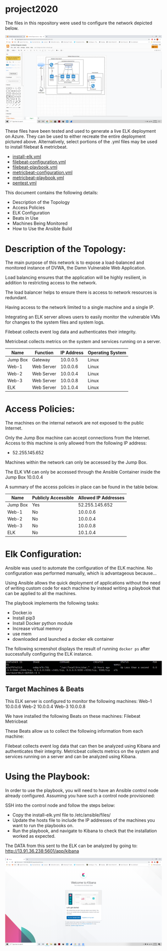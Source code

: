 # project2020

The files in this repository were used to configure the network depicted below.

![prject2020](Images/Diagram.png)

These files have been tested and used to generate a live ELK deployment on Azure. They can be used to either recreate the entire deployment pictured above. Alternatively, select portions of the .yml files may be used to install filebeat & metricbeat.


- [install-elk.yml](Scripts/install-elk.yml.txt)
- [filebeat-configuration.yml](Scripts/filebeat-configuration.yml.txt)
- [filebeat-playbook.yml](Scripts/filebeat-playbook.yml.txt)
- [metricbeat-configuration.yml](Scripts/metricbeat-configuration.yml.txt)
- [metricbeat-playbook.yml](Scripts/metricbeat-playbook.yml.txt)
- [pentest.yml](Scripts/pentest.yml.txt)


This document contains the following details:
- Description of the Topology
- Access Policies
- ELK Configuration
- Beats in Use
- Machines Being Monitored
- How to Use the Ansible Build


# Description of the Topology:

The main purpose of this network is to expose a load-balanced and monitored instance of DVWA, the Damn Vulnerable Web Application.

Load balancing ensures that the application will be highly resilient, in addition to restricting access to the network.

The load balancer helps to ensure there is access to network resources is redundant.

Having access to the network limited to a single machine and a single IP.

Integrating an ELK server allows users to easily monitor the vulnerable VMs for changes to the system files and system logs.

Filebeat collects event log data and authenticates their integrity.

Metricbeat collects metrics on the system and services running on a server.


| Name     | Function | IP Address | Operating System  |
|----------|----------|------------|-------------------|
| Jump Box |Gateway   | 10.0.0.5   | Linux             |
| Web-1    |Web Server| 10.0.0.6   | Linux             |
| Web-2    |Web Server| 10.0.0.4   | Linux             |
| Web-3    |Web Server| 10.0.0.8   | Linux             |
| ELK      |Web Server| 10.1.0.4   | Linux             |

# Access Policies:

The machines on the internal network are not exposed to the public Internet. 

Only the Jump Box machine can accept connections from the Internet. Access to this machine is only allowed from the following IP address:
- 52.255.145.652

Machines within the network can only be accessed by the Jump Box.

The ELK VM can only be accessed through the Ansible Container inside the Jump Box 10.0.0.4

A summary of the access policies in place can be found in the table below.

| Name     | Publicly Accessible | Allowed IP Addresses |
|----------|---------------------|----------------------|
|Jump Box  |   Yes               |     52.255.145.652   |
|Web-1     |   No                |     10.0.0.6         |
|Web-2     |   No                |     10.0.0.4         |
|Web-3     |   No                |     10.0.0.8         |
|ELK       |   No                |     10.1.0.4         |


# Elk Configuration:

Ansible was used to automate the configuration of the ELK machine. No configuration was performed manually, which is advantageous because...

Using Ansible allows the quick deployment of applications without the need of writing custom code for each machine by instead writing a playbook that can be applied to all the machines.

The playbook implements the following tasks:
-  Docker.io
- Install pip3
- Install Docker python module
- Increase virtual memory
- use mem
- downloaded and launched a docker elk container

The following screenshot displays the result of running `docker ps` after successfully configuring the ELK instance.

![docker ps](Images/docker-ps.png)

## Target Machines & Beats
This ELK server is configured to monitor the following machines:
Web-1 10.0.0.6
Web-2 10.0.0.4
Web-3 10.0.0.8

We have installed the following Beats on these machines:
Filebeat
Metricbeat

These Beats allow us to collect the following information from each machine:

Filebeat collects event log data that can then be analyzed using Kibana and authenticates their integrity.
Metricbeat collects metrics on the system and services running on a server and can be analyzed using Kibana.

# Using the Playbook:
In order to use the playbook, you will need to have an Ansible control node already configured. Assuming you have such a control node provisioned: 

SSH into the control node and follow the steps below:
- Copy the install-elk.yml file to /etc/ansible/files/
- Update the hosts file to include the IP addresses of the machines you want to run the playbooks on.
- Run the playbook, and navigate to Kibana to check that the installation worked as expected.

The DATA from this sent to the ELK can be analyzed by going to: http://13.91.36.238:5601/app/kibana

![Kibana_Home](Images/kibana.png)
